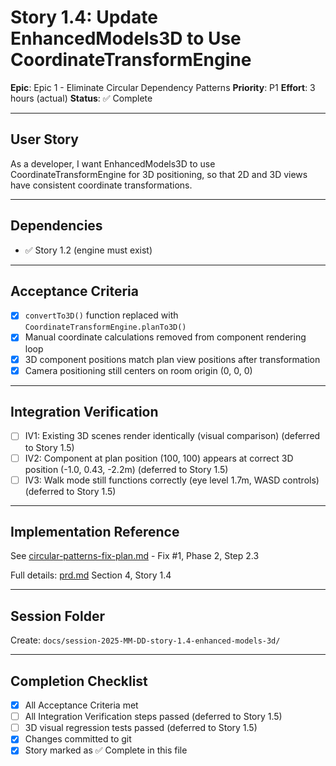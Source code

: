 # Story 1.4: Update EnhancedModels3D to Use CoordinateTransformEngine

**Epic**: Epic 1 - Eliminate Circular Dependency Patterns
**Priority**: P1
**Effort**: 3 hours (actual)
**Status**: ✅ Complete

---

## User Story

As a developer,
I want EnhancedModels3D to use CoordinateTransformEngine for 3D positioning,
so that 2D and 3D views have consistent coordinate transformations.

---

## Dependencies

- ✅ Story 1.2 (engine must exist)

---

## Acceptance Criteria

- [x] `convertTo3D()` function replaced with `CoordinateTransformEngine.planTo3D()`
- [x] Manual coordinate calculations removed from component rendering loop
- [x] 3D component positions match plan view positions after transformation
- [x] Camera positioning still centers on room origin (0, 0, 0)

---

## Integration Verification

- [ ] IV1: Existing 3D scenes render identically (visual comparison) (deferred to Story 1.5)
- [ ] IV2: Component at plan position (100, 100) appears at correct 3D position (-1.0, 0.43, -2.2m) (deferred to Story 1.5)
- [ ] IV3: Walk mode still functions correctly (eye level 1.7m, WASD controls) (deferred to Story 1.5)

---

## Implementation Reference

See [circular-patterns-fix-plan.md](../circular-patterns-fix-plan.md) - Fix #1, Phase 2, Step 2.3

Full details: [prd.md](../prd.md) Section 4, Story 1.4

---

## Session Folder

Create: `docs/session-2025-MM-DD-story-1.4-enhanced-models-3d/`

---

## Completion Checklist

- [x] All Acceptance Criteria met
- [ ] All Integration Verification steps passed (deferred to Story 1.5)
- [ ] 3D visual regression tests passed (deferred to Story 1.5)
- [x] Changes committed to git
- [x] Story marked as ✅ Complete in this file

